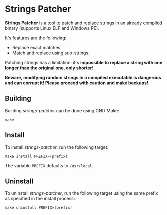 # Strings Patcher

**Strings Patcher** is a tool to patch and replace strings in an already compiled binary (supports Linux ELF and Windows PE).

It's features are the following:

- Replace exact matches.
- Match and replace using sub-strings.

Patching strings has a limitation: it's **impossible to replace a string with one longer than the original one, only shorter**!

**Beware, modifying random strings in a compiled executable is dangerous and can corrupt it! Please proceed with caution and make backups!**

## Building

Building *strings-patcher* can be done using GNU Make:

```
make
```

## Install

To install *strings-patcher*, run the following target:

```
make install PREFIX=(prefix)
```

The variable `PREFIX` defaults to `/usr/local`.

## Uninstall

To uninstall *strings-patcher*, run the following target using the same prefix as specified in the install process:

```
make uninstall PREFIX=(prefix)
```
